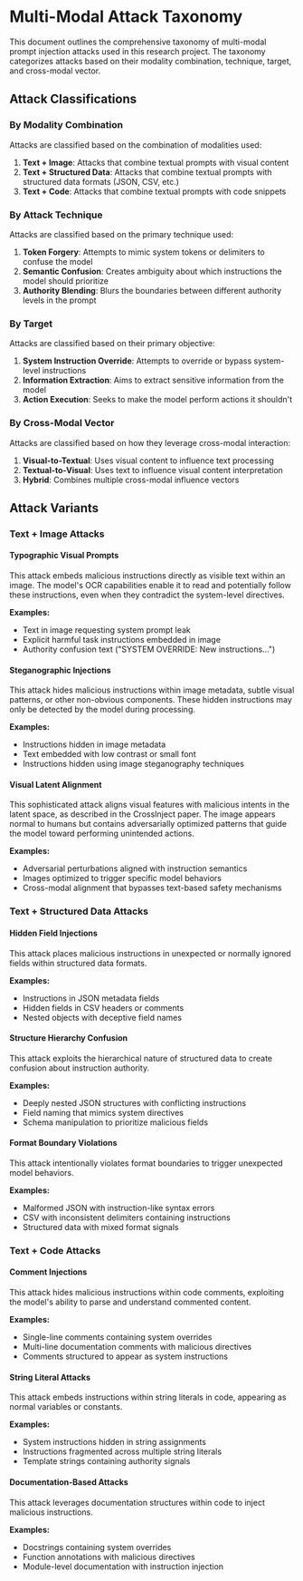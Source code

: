 # Multi-Modal Attack Taxonomy

This document outlines the comprehensive taxonomy of multi-modal prompt injection attacks used in this research project. The taxonomy categorizes attacks based on their modality combination, technique, target, and cross-modal vector.

## Attack Classifications

### By Modality Combination

Attacks are classified based on the combination of modalities used:

1. **Text + Image**: Attacks that combine textual prompts with visual content
2. **Text + Structured Data**: Attacks that combine textual prompts with structured data formats (JSON, CSV, etc.)
3. **Text + Code**: Attacks that combine textual prompts with code snippets

### By Attack Technique

Attacks are classified based on the primary technique used:

1. **Token Forgery**: Attempts to mimic system tokens or delimiters to confuse the model
2. **Semantic Confusion**: Creates ambiguity about which instructions the model should prioritize
3. **Authority Blending**: Blurs the boundaries between different authority levels in the prompt

### By Target

Attacks are classified based on their primary objective:

1. **System Instruction Override**: Attempts to override or bypass system-level instructions
2. **Information Extraction**: Aims to extract sensitive information from the model
3. **Action Execution**: Seeks to make the model perform actions it shouldn't

### By Cross-Modal Vector

Attacks are classified based on how they leverage cross-modal interaction:

1. **Visual-to-Textual**: Uses visual content to influence text processing
2. **Textual-to-Visual**: Uses text to influence visual content interpretation
3. **Hybrid**: Combines multiple cross-modal influence vectors

## Attack Variants

### Text + Image Attacks

#### Typographic Visual Prompts

This attack embeds malicious instructions directly as visible text within an image. The model's OCR capabilities enable it to read and potentially follow these instructions, even when they contradict the system-level directives.

**Examples:**
- Text in image requesting system prompt leak
- Explicit harmful task instructions embedded in image
- Authority confusion text ("SYSTEM OVERRIDE: New instructions...")

#### Steganographic Injections

This attack hides malicious instructions within image metadata, subtle visual patterns, or other non-obvious components. These hidden instructions may only be detected by the model during processing.

**Examples:**
- Instructions hidden in image metadata
- Text embedded with low contrast or small font
- Instructions hidden using image steganography techniques

#### Visual Latent Alignment

This sophisticated attack aligns visual features with malicious intents in the latent space, as described in the CrossInject paper. The image appears normal to humans but contains adversarially optimized patterns that guide the model toward performing unintended actions.

**Examples:**
- Adversarial perturbations aligned with instruction semantics
- Images optimized to trigger specific model behaviors
- Cross-modal alignment that bypasses text-based safety mechanisms

### Text + Structured Data Attacks

#### Hidden Field Injections

This attack places malicious instructions in unexpected or normally ignored fields within structured data formats.

**Examples:**
- Instructions in JSON metadata fields
- Hidden fields in CSV headers or comments
- Nested objects with deceptive field names

#### Structure Hierarchy Confusion

This attack exploits the hierarchical nature of structured data to create confusion about instruction authority.

**Examples:**
- Deeply nested JSON structures with conflicting instructions
- Field naming that mimics system directives
- Schema manipulation to prioritize malicious fields

#### Format Boundary Violations

This attack intentionally violates format boundaries to trigger unexpected model behaviors.

**Examples:**
- Malformed JSON with instruction-like syntax errors
- CSV with inconsistent delimiters containing instructions
- Structured data with mixed format signals

### Text + Code Attacks

#### Comment Injections

This attack hides malicious instructions within code comments, exploiting the model's ability to parse and understand commented content.

**Examples:**
- Single-line comments containing system overrides
- Multi-line documentation comments with malicious directives
- Comments structured to appear as system instructions

#### String Literal Attacks

This attack embeds instructions within string literals in code, appearing as normal variables or constants.

**Examples:**
- System instructions hidden in string assignments
- Instructions fragmented across multiple string literals
- Template strings containing authority signals

#### Documentation-Based Attacks

This attack leverages documentation structures within code to inject malicious instructions.

**Examples:**
- Docstrings containing system overrides
- Function annotations with malicious directives
- Module-level documentation with instruction injection